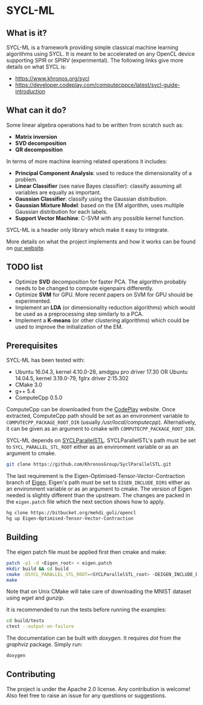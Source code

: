 # SYCL-ML

## What is it?
SYCL-ML is a framework providing simple classical machine learning algorithms using SYCL.
It is meant to be accelerated on any OpenCL device supporting SPIR or SPIRV (experimental).
The following links give more details on what SYCL is:
- https://www.khronos.org/sycl
- https://developer.codeplay.com/computecppce/latest/sycl-guide-introduction

## What can it do?
Some linear algebra operations had to be written from scratch such as:
- **Matrix inversion**
- **SVD decomposition**
- **QR decomposition**

In terms of more machine learning related operations it includes:
- **Principal Component Analysis**: used to reduce the dimensionality of a problem.
- **Linear Classifier** (see naive Bayes classifier): classify assuming all variables are equally as important.
- **Gaussian Classifier**: classify using the Gaussian distribution.
- **Gaussian Mixture Model**: based on the EM algorithm, uses multiple Gaussian distribution for each labels.
- **Support Vector Machine**: C-SVM with any possible kernel function.

SYCL-ML is a header only library which make it easy to integrate.

More details on what the project implements and how it works can be found on [our website](https://www.codeplay.com/portal/12-21-17-alternative-machine-learning-algorithms-using-sycl-and-opencl).

## TODO list
- Optimize **SVD** decomposition for faster PCA. The algorithm probably needs to be changed to compute eigenpairs differently.
- Optimize **SVM** for GPU. More recent papers on SVM for GPU should be experimented.
- Implement an **LDA** (or dimensionality reduction algorithms) which would be used as a preprocessing step similarly to a PCA.
- Implement a **K-means** (or other clustering algorithms) which could be used to improve the initialization of the EM.

## Prerequisites
SYCL-ML has been tested with:
- Ubuntu 16.04.3, kernel 4.10.0-28, amdgpu pro driver 17.30  OR  Ubuntu 14.04.5, kernel 3.19.0-79, fglrx driver 2:15.302
- CMake 3.0
- g++ 5.4
- ComputeCpp 0.5.0

ComputeCpp can be downloaded from the [CodePlay](https://www.codeplay.com/products/computesuite/computecpp) website.
Once extracted, ComputeCpp path should be set as an environment variable to `COMPUTECPP_PACKAGE_ROOT_DIR` (usually */usr/local/computecpp*).
Alternatively, it can be given as an argument to cmake with `COMPUTECPP_PACKAGE_ROOT_DIR`.

SYCL-ML depends on [SYCLParallelSTL](https://github.com/KhronosGroup/SyclParallelSTL).
SYCLParallelSTL's path must be set to `SYCL_PARALLEL_STL_ROOT` either as an environment variable or as an argument to cmake.
```bash
git clone https://github.com/KhronosGroup/SyclParallelSTL.git
```

The last requirement is the Eigen-Optimised-Tensor-Vector-Contraction branch of [Eigen](https://bitbucket.org/mehdi_goli/opencl).
Eigen's path must be set to `EIGEN_INCLUDE_DIRS` either as an environment variable or as an argument to cmake.
The version of Eigen needed is slightly different than the upstream.
The changes are packed in the `eigen.patch` file which the next section shows how to apply.
```bash
hg clone https://bitbucket.org/mehdi_goli/opencl
hg up Eigen-Optimised-Tensor-Vector-Contraction
```

## Building
The eigen patch file must be applied first then cmake and make:
```bash
patch -p1 -d <Eigen_root> < eigen.patch
mkdir build && cd build
cmake -DSYCL_PARALLEL_STL_ROOT=<SYCLParallelSTL_root> -DEIGEN_INCLUDE_DIRS=<Eigen_root> ..
make
```
Note that on Unix CMake will take care of downloading the MNIST dataset using *wget* and *gunzip*.

It is recommended to run the tests before running the examples:
```bash
cd build/tests
ctest --output-on-failure
```

The documentation can be built with *doxygen*. It requires *dot* from the *graphviz* package. Simply run:
```bash
doxygen
```

## Contributing
The project is under the Apache 2.0 license. Any contribution is welcome! Also feel free to raise an issue for any
questions or suggestions.
